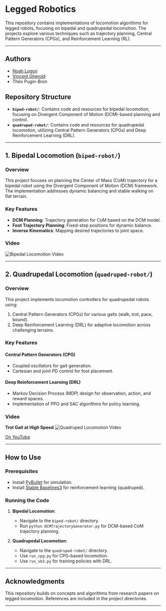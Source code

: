 # Legged Robotics

This repository contains implementations of locomotion algorithms for legged robots, focusing on bipedal and quadrupedal locomotion. The projects explore various techniques such as trajectory planning, Central Pattern Generators (CPGs), and Reinforcement Learning (RL).

---

## Authors
- [Noah Lugon](https://github.com/nlugon)
- [Vincent Gherold](https://github.com/VinceGHER?tab=repositories)
- Théo Pugin-Bron


## Repository Structure

- **`biped-robot/`**: Contains code and resources for bipedal locomotion, focusing on Divergent Component of Motion (DCM)-based planning and control.
- **`quadruped-robot/`**: Contains code and resources for quadrupedal locomotion, utilizing Central Pattern Generators (CPGs) and Deep Reinforcement Learning (DRL).

---

## 1. Bipedal Locomotion (`biped-robot/`)

### Overview
This project focuses on planning the Center of Mass (CoM) trajectory for a bipedal robot using the Divergent Component of Motion (DCM) framework. The implementation addresses dynamic balancing and stable walking on flat terrain.

### Key Features
- **DCM Planning**: Trajectory generation for CoM based on the DCM model.
- **Foot Trajectory Planning**: Fixed-step positions for dynamic balance.
- **Inverse Kinematics**: Mapping desired trajectories to joint space.


### Video
![Bipedal Locomotion Video](biped-robot/atlas.gif)

---

## 2. Quadrupedal Locomotion (`quadruped-robot/`)

### Overview
This project implements locomotion controllers for quadrupedal robots using:
1. Central Pattern Generators (CPGs) for various gaits (walk, trot, pace, bound).
2. Deep Reinforcement Learning (DRL) for adaptive locomotion across challenging terrains.

### Key Features
#### Central Pattern Generators (CPG)
- Coupled oscillators for gait generation.
- Cartesian and joint PD control for foot placement.

#### Deep Reinforcement Learning (DRL)
- Markov Decision Process (MDP) design for observation, action, and reward spaces.
- Implementation of PPO and SAC algorithms for policy learning.


### Video
**Trot Gait at High Speed**
![Quadruped Locomotion Video](quadruped-robot/quadruped.gif)


[On YouTube](https://www.youtube.com/watch?v=mAbwYRhE2rQ)



---

## How to Use

### Prerequisites
- Install [PyBullet](https://pybullet.org/wordpress/) for simulation.
- Install [Stable Baselines3](https://github.com/DLR-RM/stable-baselines3) for reinforcement learning (quadruped).

### Running the Code
1. **Bipedal Locomotion**:
   - Navigate to the `biped-robot/` directory.
   - Run `python DCMTrajectoryGenerator.py` for DCM-based CoM trajectory planning.

2. **Quadrupedal Locomotion**:
   - Navigate to the `quadruped-robot/` directory.
   - Use `run_cpg.py` for CPG-based locomotion.
   - Use `run_sb3.py` for training policies with DRL.

---

## Acknowledgments
This repository builds on concepts and algorithms from research papers on legged locomotion. References are included in the project directories.

---

